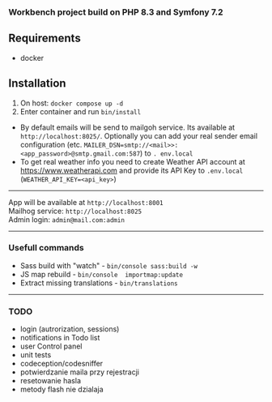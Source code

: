 ### Workbench project build on PHP 8.3 and Symfony 7.2

## Requirements
- docker

## Installation
1. On host: `docker compose up -d`
2. Enter container and run `bin/install`

- By default emails will be send to mailgoh service. Its available at `http://localhost:8025/`. 
Optionally you can add your real sender email configuration (etc. `MAILER_DSN=smtp://<mail>>:<app_password>@smtp.gmail.com:587`) to `.
env.local`  
- To get real weather info you need to create Weather API account at https://www.weatherapi.com and provide its API Key to `.env.local`
(`WEATHER_API_KEY=<api_key>`)

---

App will be available at `http://localhost:8001`  
Mailhog service: `http://localhost:8025`  
Admin login: `admin@mail.com:admin`  

---
### Usefull commands
- Sass build with "watch" - `bin/console sass:build -w`
- JS map rebuild - `bin/console  importmap:update`
- Extract missing translations - `bin/translations`

---
### TODO
- login (autrorization, sessions)
- notifications in Todo list
- user Control panel
- unit tests
- codeception/codesniffer
- potwierdzanie maila przy rejestracji
- resetowanie hasla
- metody flash nie dzialaja
